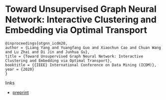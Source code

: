 # Toward Unsupervised Graph Neural Network: Interactive Clustering and Embedding via Optimal Transport

```
@inproceedings{otgnn_icdm20,
author = {Liang Yang and Yuangfang Guo and Xiaochun Cao and Chuan Wang and Lu Zhai and Di Jin and Junhua Gu},
title = {Toward Unsupervised Graph Neural Network: Interactive Clustering and Embedding via Optimal Transport},
booktitle = {{IEEE} International Conference on Data Mining (ICDM)},
year = {2020}
}
```

links
- [preprint](https://yangliang.github.io/pdf/icdm20.pdf)
